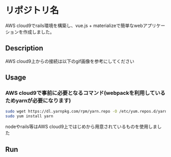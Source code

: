 # リポジトリ名
AWS cloud9でrails環境を構築し、vue.js + materializeで簡単なwebアプリケーションを作成しました。

## Description
AWS cloud9上からの接続は以下のgif画像を参考にしてください

## Usage
### AWS cloud9で事前に必要となるコマンド(webpackを利用しているためyarnが必要になります)
```sh
sudo wget https://dl.yarnpkg.com/rpm/yarn.repo -O /etc/yum.repos.d/yarn.repo
sudo yum install yarn
```
nodeやrails等はAWS cloud9上ではじめから用意されているものを使用しました

## Run
